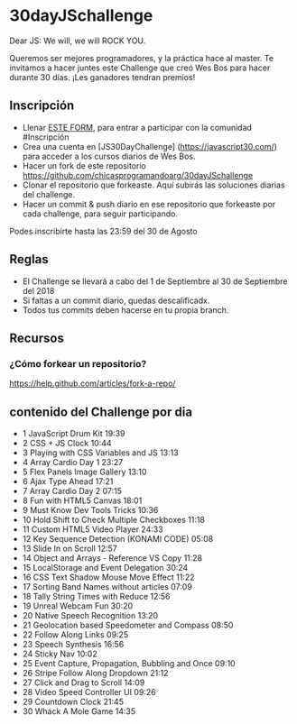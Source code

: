 # 30dayJSchallenge
Dear JS: We will, we will ROCK YOU.

Queremos ser mejores programadores, y la práctica hace al master. Te invitamos a hacer juntes este Challenge que creó Wes Bos para hacer durante 30 días. ¡Les ganadores tendran premios!


## Inscripción
- Llenar [ESTE FORM](https://docs.google.com/forms/d/e/1FAIpQLSdGKuN2EPDuwnnTpkH9hXl9VJdPQnGWs8GJQ_fbkJMcAF4Pog/viewform), para entrar a participar con la comunidad
#Inscripción
- Crea una cuenta en  [JS30DayChallenge] (https://javascript30.com/) para acceder a los cursos diarios de Wes Bos.
- Hacer un fork de este repositorio https://github.com/chicasprogramandoarg/30dayJSchallenge
- Clonar el repositorio que forkeaste. Aquí subirás las soluciones diarias del challenge. 
- Hacer un commit & push diario en ese repositorio que forkeaste por cada challenge, para seguir participando.

Podes inscribirte hasta las 23:59 del 30 de Agosto

## Reglas
- El Challenge se llevará a cabo del 1 de Septiembre al 30 de Septiembre del 2018
- Si faltas a un commit diario, quedas descalificadx.
- Todos tus commits deben hacerse en tu propia branch.


## Recursos
### ¿Cómo forkear un repositorio?
https://help.github.com/articles/fork-a-repo/


## contenido del Challenge por dia

- 1 JavaScript Drum Kit 19:39
- 2 CSS + JS Clock 10:44
- 3 Playing with CSS Variables and JS 13:13
- 4 Array Cardio Day 1 23:27
- 5 Flex Panels Image Gallery 13:10
- 6 Ajax Type Ahead 17:21
- 7 Array Cardio Day 2 07:15
- 8 Fun with HTML5 Canvas 18:01
- 9 Must Know Dev Tools Tricks 10:36
- 10 Hold Shift to Check Multiple Checkboxes 11:18
- 11 Custom HTML5 Video Player 24:33
- 12 Key Sequence Detection (KONAMI CODE) 05:08
- 13 Slide In on Scroll 12:57
- 14 Object and Arrays - Reference VS Copy 11:28
- 15 LocalStorage and Event Delegation 30:24
- 16 CSS Text Shadow Mouse Move Effect 11:22
- 17 Sorting Band Names without articles 07:09
- 18 Tally String Times with Reduce 12:56
- 19 Unreal Webcam Fun 30:20
- 20 Native Speech Recognition 13:20
- 21 Geolocation based Speedometer and Compass 08:50
- 22 Follow Along Links 09:25
- 23 Speech Synthesis 16:56
- 24 Sticky Nav 10:02
- 25 Event Capture, Propagation, Bubbling and Once 09:10
- 26 Stripe Follow Along Dropdown 21:12
- 27 Click and Drag to Scroll 14:09
- 28 Video Speed Controller UI 09:26
- 29 Countdown Clock 21:45
- 30 Whack A Mole Game 14:35

